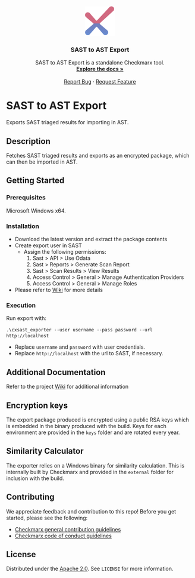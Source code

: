 <!-- PROJECT LOGO -->
<br />
<p align="center">
  <a href="">
    <img src="./logo.png" alt="Logo" width="80" height="80">
  </a>

<h3 align="center">SAST to AST Export</h3>

<p align="center">
    SAST to AST Export is a standalone Checkmarx tool.
<br />
    <a href="https://checkmarx.atlassian.net/wiki/spaces/AST/pages/6247580171/SAST+Migration+to+AST"><strong>Explore the docs »</strong></a>
    <br />
    <br />
    <a href="https://github.com/Checkmarx/sast-to-ast-export/issues/new/choose">Report Bug</a>
    ·
    <a href="https://github.com/Checkmarx/sast-to-ast-export/issues/new/choose">Request Feature</a>
  </p>
</p>

# SAST to AST Export

Exports SAST triaged results for importing in AST.

## Description

Fetches SAST triaged results and exports as an encrypted package, which can then be imported in AST.

## Getting Started

### Prerequisites

Microsoft Windows x64.

### Installation

* Download the latest version and extract the package contents
* Create export user in SAST
  * Assign the following permissions:
    1. Sast > API > Use Odata
    2. Sast > Reports > Generate Scan Report
    3. Sast > Scan Results > View Results
    4. Access Control > General > Manage Authentication Providers
    5. Access Control > General > Manage Roles
* Please refer to [Wiki](https://checkmarx.atlassian.net/wiki/spaces/AST/pages/6247580171/SAST+Migration+to+AST) for more details

### Execution

Run export with:
```
.\cxsast_exporter --user username --pass password --url http://localhost
```

 * Replace `username` and `password` with user credentials.
 * Replace `http://localhost` with the url to SAST, if necessary.

## Additional Documentation

Refer to the project [Wiki](https://checkmarx.atlassian.net/wiki/spaces/AST/pages/6247580171/SAST+Migration+to+AST) for additional information

## Encryption keys

The export package produced is encrypted using a public RSA keys which is embedded in the binary produced with the build.
Keys for each environment are provided in the `keys` folder and are rotated every year.

## Similarity Calculator

The exporter relies on a Windows binary for similarity calculation.
This is internally built by Checkmarx and provided in the `external` folder for inclusion with the build. 

## Contributing

We appreciate feedback and contribution to this repo! Before you get started, please see the following:

- [Checkmarx general contribution guidelines](CONTRIBUTING.md)
- [Checkmarx code of conduct guidelines](CODE-OF-CONDUCT.md)

## License
Distributed under the [Apache 2.0](LICENSE). See `LICENSE` for more information.

